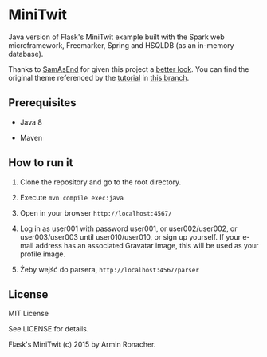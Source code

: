 # MiniTwit

Java version of Flask's MiniTwit example built with the Spark web microframework, Freemarker, Spring and HSQLDB (as an in-memory database).

Thanks to [SamAsEnd](https://github.com/SamAsEnd) for given this project a [better look](https://github.com/eh3rrera/minitwit/pull/8). You can find the original theme referenced by the [tutorial](http://sparkjava.com/tutorials/twitter-clone) in [this branch](https://github.com/eh3rrera/minitwit/tree/original_theme).

## Prerequisites

- Java 8

- Maven

## How to run it

1. Clone the repository and go to the root directory.

2. Execute `mvn compile exec:java`

3. Open in your browser `http://localhost:4567/`

4. Log in as user001 with password user001, or user002/user002, or user003/user003 until user010/user010, or sign up yourself. If your e-mail address has an associated Gravatar image, this will be used as your profile image.

5. Żeby wejść do parsera, `http://localhost:4567/parser`

## License
MIT License

See LICENSE for details.

Flask's MiniTwit (c) 2015 by Armin Ronacher.
